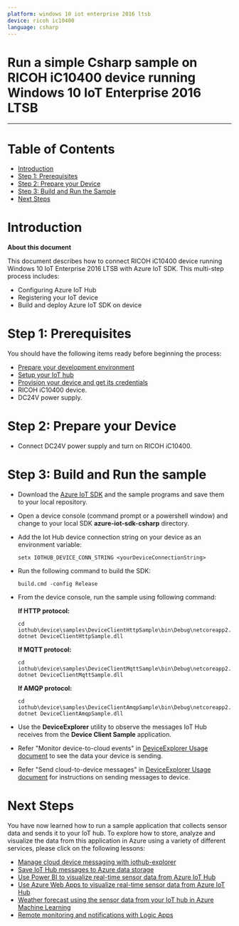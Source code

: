 ```yaml
---
platform: windows 10 iot enterprise 2016 ltsb  
device: ricoh ic10400
language: csharp
---
```


Run a simple Csharp sample on RICOH iC10400 device running Windows 10 IoT Enterprise 2016 LTSB
===
---

# Table of Contents

-   [Introduction](#Introduction)
-   [Step 1: Prerequisites](#Prerequisites)
-   [Step 2: Prepare your Device](#PrepareDevice)
-   [Step 3: Build and Run the Sample](#Build)
-   [Next Steps](#NextSteps)

<a name="Introduction"></a>
# Introduction

**About this document**

This document describes how to connect RICOH iC10400 device running Windows 10 IoT Enterprise 2016 LTSB with Azure IoT SDK. This multi-step process includes:
-   Configuring Azure IoT Hub
-   Registering your IoT device
-   Build and deploy Azure IoT SDK on device

<a name="Prerequisites"></a>
# Step 1: Prerequisites

You should have the following items ready before beginning the process:

-   [Prepare your development environment][setup-devbox-windows]
-   [Setup your IoT hub][lnk-setup-iot-hub]
-   [Provision your device and get its credentials][lnk-manage-iot-hub]
-   RICOH iC10400 device.
-   DC24V power supply.

<a name="PrepareDevice"></a>
# Step 2: Prepare your Device

-   Connect DC24V power supply and turn on RICOH iC10400.

<a name="Build"></a>
# Step 3: Build and Run the sample

-   Download the [Azure IoT SDK](https://github.com/Azure/azure-iot-sdk-csharp) and the sample programs and save them to your local repository.
-   Open a device console (command prompt or a powershell window) and change to your local SDK **azure-iot-sdk-csharp** directory.

-   Add the Iot Hub device connection string on your device as an environment variable:

        setx IOTHUB_DEVICE_CONN_STRING <yourDeviceConnectionString>

-   Run the following command to build the SDK:

        build.cmd -config Release
        
-   From the device console, run the sample using following command:

    **If HTTP protocol:**

        cd iothub\device\samples\DeviceClientHttpSample\bin\Debug\netcoreapp2.0
        dotnet DeviceClientHttpSample.dll

    **If MQTT protocol:**

        cd iothub\device\samples\DeviceClientMqttSample\bin\Debug\netcoreapp2.0
        dotnet DeviceClientMqttSample.dll
		
    **If AMQP protocol:**

        cd iothub\device\samples\DeviceClientAmqpSample\bin\Debug\netcoreapp2.0
        dotnet DeviceClientAmqpSample.dll

-   Use the **DeviceExplorer** utility to observe the messages IoT Hub receives from the **Device Client Sample** application.
-   Refer "Monitor device-to-cloud events" in [DeviceExplorer Usage document](https://github.com/Azure/azure-iot-sdk-csharp/blob/master/tools/DeviceExplorer/doc/how_to_use_device_explorer.md) to see the data your device is sending.
-   Refer "Send cloud-to-device messages" in [DeviceExplorer Usage document](https://github.com/Azure/azure-iot-sdk-csharp/blob/master/tools/DeviceExplorer/doc/how_to_use_device_explorer.md) for instructions on sending messages to device.

<a name="NextSteps"></a>
# Next Steps

You have now learned how to run a sample application that collects sensor data and sends it to your IoT hub. To explore how to store, analyze and visualize the data from this application in Azure using a variety of different services, please click on the following lessons:

-   [Manage cloud device messaging with iothub-explorer]
-   [Save IoT Hub messages to Azure data storage]
-   [Use Power BI to visualize real-time sensor data from Azure IoT Hub]
-   [Use Azure Web Apps to visualize real-time sensor data from Azure IoT Hub]
-   [Weather forecast using the sensor data from your IoT hub in Azure Machine Learning]
-   [Remote monitoring and notifications with Logic Apps]   

[Manage cloud device messaging with iothub-explorer]: https://docs.microsoft.com/en-us/azure/iot-hub/iot-hub-explorer-cloud-device-messaging
[Save IoT Hub messages to Azure data storage]: https://docs.microsoft.com/en-us/azure/iot-hub/iot-hub-store-data-in-azure-table-storage
[Use Power BI to visualize real-time sensor data from Azure IoT Hub]: https://docs.microsoft.com/en-us/azure/iot-hub/iot-hub-live-data-visualization-in-power-bi
[Use Azure Web Apps to visualize real-time sensor data from Azure IoT Hub]: https://docs.microsoft.com/en-us/azure/iot-hub/iot-hub-live-data-visualization-in-web-apps
[Weather forecast using the sensor data from your IoT hub in Azure Machine Learning]: https://docs.microsoft.com/en-us/azure/iot-hub/iot-hub-weather-forecast-machine-learning
[Remote monitoring and notifications with Logic Apps]: https://docs.microsoft.com/en-us/azure/iot-hub/iot-hub-monitoring-notifications-with-azure-logic-apps
[setup-devbox-windows]: https://github.com/Azure/azure-iot-sdk-csharp/blob/master/doc/devbox_setup.md
[lnk-setup-iot-hub]: ../setup_iothub.md
[lnk-manage-iot-hub]: ../manage_iot_hub.md

